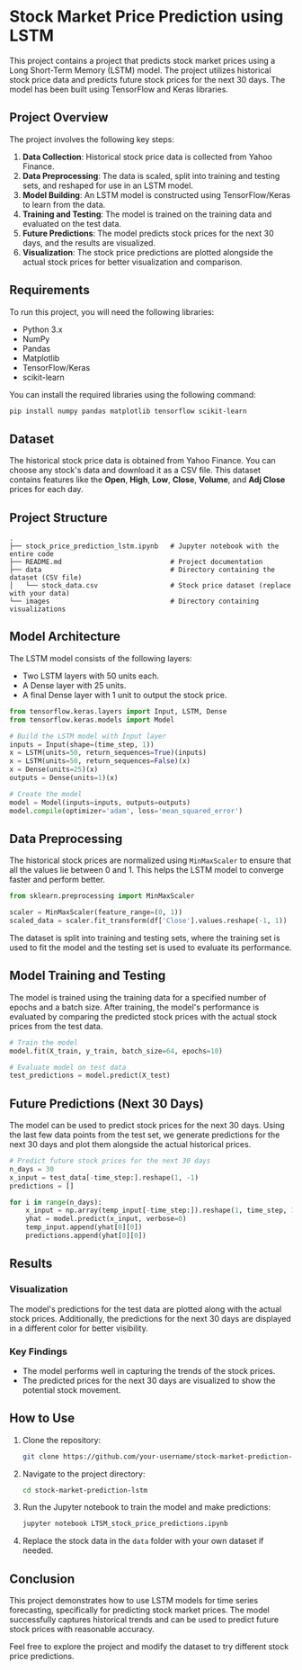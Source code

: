 # Stock Market Price Prediction using LSTM

This project contains a project that predicts stock market prices using a Long Short-Term Memory (LSTM) model. The project utilizes historical stock price data and predicts future stock prices for the next 30 days. The model has been built using TensorFlow and Keras libraries.

## Project Overview

The project involves the following key steps:

1. **Data Collection**: Historical stock price data is collected from Yahoo Finance.
2. **Data Preprocessing**: The data is scaled, split into training and testing sets, and reshaped for use in an LSTM model.
3. **Model Building**: An LSTM model is constructed using TensorFlow/Keras to learn from the data.
4. **Training and Testing**: The model is trained on the training data and evaluated on the test data.
5. **Future Predictions**: The model predicts stock prices for the next 30 days, and the results are visualized.
6. **Visualization**: The stock price predictions are plotted alongside the actual stock prices for better visualization and comparison.

## Requirements

To run this project, you will need the following libraries:

- Python 3.x
- NumPy
- Pandas
- Matplotlib
- TensorFlow/Keras
- scikit-learn

You can install the required libraries using the following command:

```bash
pip install numpy pandas matplotlib tensorflow scikit-learn
```

## Dataset

The historical stock price data is obtained from Yahoo Finance. You can choose any stock's data and download it as a CSV file. This dataset contains features like the **Open**, **High**, **Low**, **Close**, **Volume**, and **Adj Close** prices for each day.

## Project Structure

```
.
├── stock_price_prediction_lstm.ipynb   # Jupyter notebook with the entire code
├── README.md                           # Project documentation
├── data                                # Directory containing the dataset (CSV file)
│   └── stock_data.csv                  # Stock price dataset (replace with your data)
└── images                              # Directory containing visualizations
```

## Model Architecture

The LSTM model consists of the following layers:
- Two LSTM layers with 50 units each.
- A Dense layer with 25 units.
- A final Dense layer with 1 unit to output the stock price.

```python
from tensorflow.keras.layers import Input, LSTM, Dense
from tensorflow.keras.models import Model

# Build the LSTM model with Input layer
inputs = Input(shape=(time_step, 1))
x = LSTM(units=50, return_sequences=True)(inputs)
x = LSTM(units=50, return_sequences=False)(x)
x = Dense(units=25)(x)
outputs = Dense(units=1)(x)

# Create the model
model = Model(inputs=inputs, outputs=outputs)
model.compile(optimizer='adam', loss='mean_squared_error')
```

## Data Preprocessing

The historical stock prices are normalized using `MinMaxScaler` to ensure that all the values lie between 0 and 1. This helps the LSTM model to converge faster and perform better.

```python
from sklearn.preprocessing import MinMaxScaler

scaler = MinMaxScaler(feature_range=(0, 1))
scaled_data = scaler.fit_transform(df['Close'].values.reshape(-1, 1))
```

The dataset is split into training and testing sets, where the training set is used to fit the model and the testing set is used to evaluate its performance.

## Model Training and Testing

The model is trained using the training data for a specified number of epochs and a batch size. After training, the model's performance is evaluated by comparing the predicted stock prices with the actual stock prices from the test data.

```python
# Train the model
model.fit(X_train, y_train, batch_size=64, epochs=10)

# Evaluate model on test data
test_predictions = model.predict(X_test)
```

## Future Predictions (Next 30 Days)

The model can be used to predict stock prices for the next 30 days. Using the last few data points from the test set, we generate predictions for the next 30 days and plot them alongside the actual historical prices.

```python
# Predict future stock prices for the next 30 days
n_days = 30
x_input = test_data[-time_step:].reshape(1, -1)
predictions = []

for i in range(n_days):
    x_input = np.array(temp_input[-time_step:]).reshape(1, time_step, 1)
    yhat = model.predict(x_input, verbose=0)
    temp_input.append(yhat[0][0])
    predictions.append(yhat[0][0])
```

## Results

### Visualization

The model's predictions for the test data are plotted along with the actual stock prices. Additionally, the predictions for the next 30 days are displayed in a different color for better visibility.

### Key Findings
- The model performs well in capturing the trends of the stock prices.
- The predicted prices for the next 30 days are visualized to show the potential stock movement.

## How to Use

1. Clone the repository:
   ```bash
   git clone https://github.com/your-username/stock-market-prediction-lstm.git
   ```

2. Navigate to the project directory:
   ```bash
   cd stock-market-prediction-lstm
   ```

3. Run the Jupyter notebook to train the model and make predictions:
   ```bash
   jupyter notebook LTSM_stock_price_predictions.ipynb
   ```

4. Replace the stock data in the `data` folder with your own dataset if needed.

## Conclusion

This project demonstrates how to use LSTM models for time series forecasting, specifically for predicting stock market prices. The model successfully captures historical trends and can be used to predict future stock prices with reasonable accuracy.

Feel free to explore the project and modify the dataset to try different stock price predictions.
